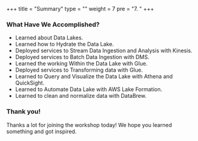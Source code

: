 +++
title = "Summary"
type = ""
weight = 7
pre = "7. "
+++

### What Have We Accomplished?
- Learned about Data Lakes.
- Learned how to Hydrate the Data Lake.
- Deployed services to Stream Data Ingestion and Analysis with Kinesis.
- Deployed services to Batch Data Ingestion with DMS.
- Learned the working Within the Data Lake with Glue.
- Deployed services to Transforming data with Glue.
- Learned to Query and Visualize the Data Lake with Athena and QuickSight.
- Learned to Automate Data Lake with AWS Lake Formation.
- Learned to clean and normalize data with DataBrew.

### Thank you!
Thanks a lot for joining the workshop today! We hope you learned something and got inspired.